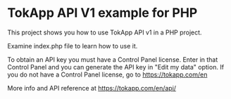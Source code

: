 # TokApp API V1 example for PHP

This project shows you how to use TokApp API v1 in a PHP project.

Examine index.php file to learn how to use it.

To obtain an API key you must have a Control Panel license. Enter in that Control Panel and you can generate the API key in "Edit my data" option. If you do not have a Control Panel license, go to https://tokapp.com/en 

More info and API reference at https://tokapp.com/en/api/